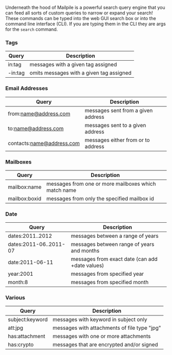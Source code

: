Underneath the hood of Mailpile is a powerful search query engine that you can feed all sorts of custom queries to narrow or expand your search! These commands can be typed into the web GUI search box or into the command line interface (CLI). If you are typing them in the CLI they are args for the `search` command.

### Tags

| Query    | Description                                                    |
| -------- | ---------------------------------------------------------------|
| in:tag   | messages with a given tag assigned                             |
| -in:tag  | omits messages with a given tag assigned                       |

### Email Addresses

| Query                     | Description                                   |
| ------------------------- | ----------------------------------------------|
| from:name@address.com     | messages sent from a given address            |
| to:name@address.com       | messages sent to a given address              |
| contacts:name@address.com | messages either from or to address            |

### Mailboxes

| Query          | Description                                              |
| -------------- | ---------------------------------------------------------|
| mailbox:name   | messages from one or more mailboxes which match name     |
| mailbox:boxid  | messages from only the specified mailbox id              |

### Date

| Query    | Description                                                    |
| -------- | ---------------------------------------------------------------|
| dates:2011..2012        | messages between a range of years               |
| dates:2011-06..2011-07  | messages between range of years and months      |
| date:2011-06-11         | messages from exact date (can add +date values) |
| year:2001               | messages from specified year                    |
| month:8                 | messages from specified month                   |

### Various

| Query    | Description                                                    |
| -------- | ---------------------------------------------------------------|
| subject:keyword  | messages with keyword in subject only                  |
| att:jpg          | messages with attachments of file type "jpg"           |
| has:attachment   | messages with one or more attachments                  |
| has:crypto       | messages that are encrypted and/or signed              |
